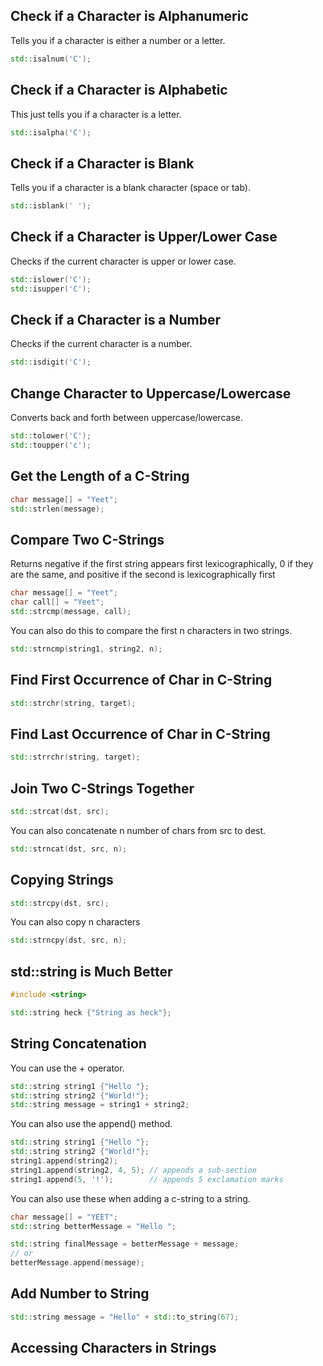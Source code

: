 ## Check if a Character is Alphanumeric
Tells you if a character is either a number or a letter.
```C++
std::isalnum('C');
```

## Check if a Character is Alphabetic
This just tells you if a character is a letter.
```C++
std::isalpha('C');
```


## Check if a Character is Blank
Tells you if a character is a blank character (space or tab).
```C++
std::isblank(' ');
```

## Check if a Character is Upper/Lower Case
Checks if the current character is upper or lower case.
```C++
std::islower('C');
std::isupper('C');
```

## Check if a Character is a Number
Checks if the current character is a number.
```C++
std::isdigit('C');
```

## Change Character to Uppercase/Lowercase
Converts back and forth between uppercase/lowercase.
```C++
std::tolower('C');
std::toupper('c');
```

## Get the Length of a C-String
```C++
char message[] = "Yeet";
std::strlen(message);
```

## Compare Two C-Strings
Returns negative if the first string appears first lexicographically, 0 if they are the same, and positive if the second is lexicographically first
```C++
char message[] = "Yeet";
char call[] = "Yeet";
std::strcmp(message, call);
```

You can also do this to compare the first n characters in two strings.
```C++
std::strncmp(string1, string2, n);
```

## Find First Occurrence of Char in C-String
```C++
std::strchr(string, target);
```

## Find Last Occurrence of Char in C-String
```C++
std::strrchr(string, target);
```

## Join Two C-Strings Together
```C++
std::strcat(dst, src);
```

You can also concatenate n number of chars from src to dest.
```C++
std::strncat(dst, src, n);
```

## Copying Strings
```C++
std::strcpy(dst, src);
```

You can also copy n characters
```C++
std::strncpy(dst, src, n);
```

## std::string is Much Better
```C++
#include <string>

std::string heck {"String as heck"};
```

## String Concatenation
You can use the + operator.
```C++
std::string string1 {"Hello "};
std::string string2 {"World!"};
std::string message = string1 + string2;
```

You can also use the append() method.
```C++
std::string string1 {"Hello "};
std::string string2 {"World!"};
string1.append(string2);
string1.append(string2, 4, 5); // appends a sub-section
string1.append(5, '!');        // appends 5 exclamation marks
```

You can also use these when adding a c-string to a string.
```C++
char message[] = "YEET";
std::string betterMessage = "Hello ";

std::string finalMessage = betterMessage + message;
// or
betterMessage.append(message);
```

## Add Number to String
```C++
std::string message = "Hello" + std::to_string(67);
```

## Accessing Characters in Strings
